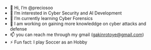 - 👋 Hi, I’m @preciosoo 
- 👀 I’m interested in Cyber Security and AI Development
- 🌱 I’m currently learning Cyber Forensics
- 💞️ I am working on gaining more knowleddge on cyber attacks and defense
- 📫 you can reach me through my gmail (gakinrotoye@gmail.com)
- ⚡ Fun fact: I play Soccer as an Hobby 

<!---
preciosoo/preciosoo is a ✨ special ✨ repository because its `README.md` (this file) appears on your GitHub profile.
You can click the Preview link to take a look at your changes.
--->
